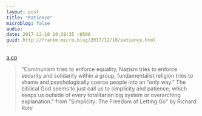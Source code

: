 ```yaml
---
layout: post
title: "Patience"
microblog: false
audio: 
date: 2017-12-10 10:38:35 -0500
guid: http://frankm.micro.blog/2017/12/10/patience.html
---
```

 [a.co](http://a.co/hsr9Snu)

> "Communism tries to enforce equality, Nazism tries to enforce security and solidarity within a group, fundamentalist religion tries to shame and psychologically coerce people into an “only way.” The biblical God seems to just call us to simplicity and patience, which keeps us outside of every totalitarian big system or overarching explanation." from "Simplicity: The Freedom of Letting Go" by Richard Rohr
